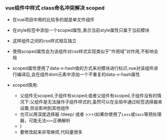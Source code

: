 ### vue组件中样式 class命名冲突解决 scoped
- 在vue项目中用的比较多的就是单文件组件
- 在style标签中添加一个scoped属性,表示当前style属性只属于当前模块
- 这样组件之间的css样式相互独立

- 使用scoped属性会为该组件对css样式实现类似于"作用域"对作用,不影响全局

- scoped属性使用了data-v-hash值的方式来对模块进行标识,vue对该组件进行编译后,会在组件dom元素中添加一个不重复的data-v-hash属性

- scoped慎用:
  - 父组件无scoped,子组件有scoped;或者父组件有scoped,子组件没有的情况下:父组件是无法操作子组件样式的,虽然可以在全局中通过标签选择器来设置,但会影响到其他组件
  - 也可以用深度选择器  /deep/  或者 >>>(如果你使用了`Less`或`Sass`等预处理器，可能无法`>>>`正确解析 
  - )
  - 要修改起来非常麻烦,代码量很多

